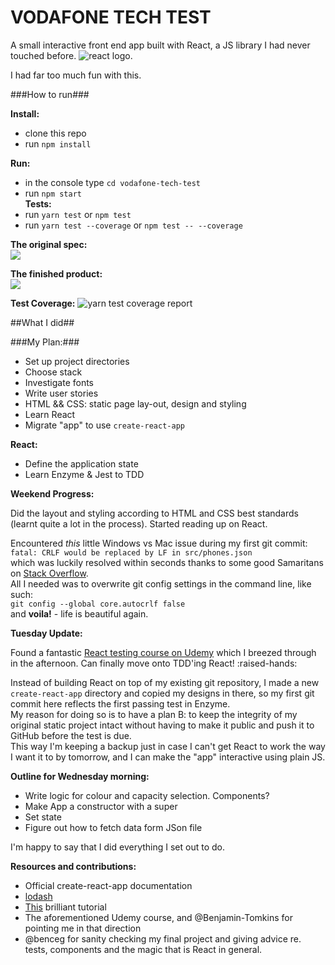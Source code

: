 # VODAFONE TECH TEST

A small interactive front end app built with React, a JS library I had never touched before. ![react logo](./public/favicon.ico "React").

I had far too much fun with this.

###How to run###

**Install:**

- clone this repo
- run `npm install`

**Run:**

- in the console type `cd vodafone-tech-test`
- run `npm start`  
  **Tests:**
- run `yarn test` or `npm test`
- run `yarn test --coverage` or `npm test -- --coverage`

**The original spec:**  
![](http://res.cloudinary.com/dani-devs-and-designs/image/upload/v1536769130/page_sbzefj.jpg)

**The finished product:**  
![](http://res.cloudinary.com/dani-devs-and-designs/image/upload/v1536769032/Screen_Shot_2018-09-12_at_17.16.39_goaj7a.png)

**Test Coverage:**
![yarn test coverage report](http://res.cloudinary.com/dani-devs-and-designs/image/upload/v1536768043/Screen_Shot_2018-09-12_at_16.58.14_mylnwu.png)

##What I did##

###My Plan:###

- Set up project directories
- Choose stack
- Investigate fonts
- Write user stories
- HTML && CSS: static page lay-out, design and styling
- Learn React
- Migrate "app" to use `create-react-app`

**React:**

- Define the application state
- Learn Enzyme & Jest to TDD

**Weekend Progress:**

Did the layout and styling according to HTML and CSS best standards (learnt quite a lot in the process). Started reading up on React.

Encountered _this_ little Windows vs Mac issue during my first git commit:  
`fatal: CRLF would be replaced by LF in src/phones.json`  
which was luckily resolved within seconds thanks to some good Samaritans on [Stack Overflow](https://stackoverflow.com/questions/20168639/git-commit-get-fatal-error-fatal-crlf-would-be-replaced-by-lf-in).  
All I needed was to overwrite git config settings in the command line, like such:  
`git config --global core.autocrlf false`  
and **voila!** - life is beautiful again.

**Tuesday Update:**

Found a fantastic [React testing course on Udemy](https://www.udemy.com/react-testing/) which I breezed through in the afternoon. Can finally move onto TDD'ing React! :raised-hands:

Instead of building React on top of my existing git repository, I made a new `create-react-app` directory and copied my designs in there, so my first git commit here reflects the first passing test in Enzyme.  
My reason for doing so is to have a plan B: to keep the integrity of my original static project intact without having to make it public and push it to GitHub before the test is due.  
This way I'm keeping a backup just in case I can't get React to work the way I want it to by tomorrow, and I can make the "app" interactive using plain JS.

**Outline for Wednesday morning:**

- Write logic for colour and capacity selection. Components?
- Make App a constructor with a super
- Set state
- Figure out how to fetch data form JSon file

I'm happy to say that I did everything I set out to do.

**Resources and contributions:**

- Official create-react-app documentation
- [lodash](https://lodash.com/docs/#sortBy)
- [This](https://www.valentinog.com/blog/react-webpack-babel/) brilliant tutorial
- The aforementioned Udemy course, and @Benjamin-Tomkins for pointing me in that direction
- @benceg for sanity checking my final project and giving advice re. tests, components and the magic that is React in general.
